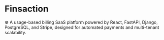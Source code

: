 # Finsaction
⚙️ A usage-based billing SaaS platform powered by React, FastAPI, Django, PostgreSQL, and Stripe, designed for automated payments and multi-tenant scalability.
